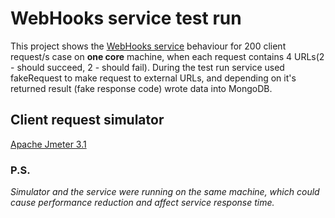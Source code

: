 # WebHooks service test run

This project shows the [WebHooks service](https://github.com/Serob/WebHooks) behaviour for 200 client request/s case on **one core** machine, when each request contains 4 URLs(2 - should succeed, 2 - should fail).
During the test run service used fakeRequest to make request to external URLs, and depending on it's returned result (fake response code) wrote data into MongoDB.

## Client request simulator
[Apache Jmeter 3.1](http://jmeter.apache.org/) 

### P.S.
*Simulator and the service were running on the same machine, which could cause performance reduction and affect service response time.*